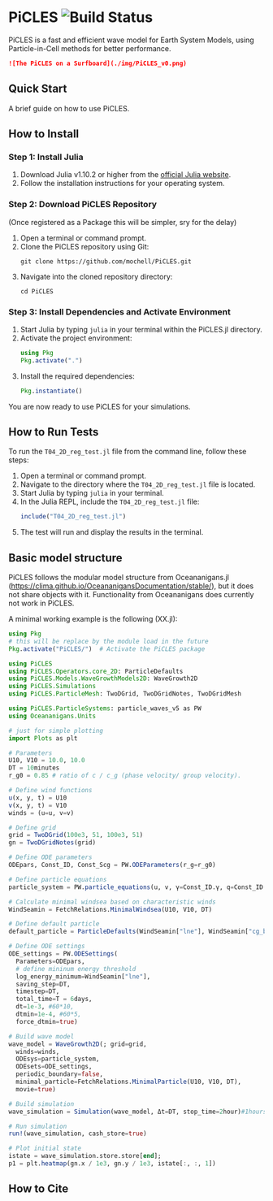 # PiCLES ![Build Status](https://github.com/mochell/PiCLES.jl/actions/workflows/CI.yml/badge.svg?branch=main)
PiCLES is a fast and efficient wave model for Earth System Models, using Particle-in-Cell methods for better performance.

```markdown
![The PiCLES on a Surfboard](./img/PiCLES_v0.png)
```

## Quick Start
A brief guide on how to use PiCLES.

## How to Install

### Step 1: Install Julia
1. Download Julia v1.10.2 or higher from the [official Julia website](https://julialang.org/downloads/).
2. Follow the installation instructions for your operating system.

### Step 2: Download PiCLES Repository

(Once registered as a Package this will be simpler, sry for the delay)

1. Open a terminal or command prompt.
2. Clone the PiCLES repository using Git:
   ```
   git clone https://github.com/mochell/PiCLES.git
   ```
3. Navigate into the cloned repository directory:
   ```
   cd PiCLES
   ```

### Step 3: Install Dependencies and Activate Environment
1. Start Julia by typing `julia` in your terminal within the PiCLES.jl directory.
2. Activate the project environment:
   ```julia
   using Pkg
   Pkg.activate(".")
   ```
3. Install the required dependencies:
   ```julia
   Pkg.instantiate()
   ```

You are now ready to use PiCLES for your simulations.

## How to Run Tests
To run the `T04_2D_reg_test.jl` file from the command line, follow these steps:

1. Open a terminal or command prompt.
2. Navigate to the directory where the `T04_2D_reg_test.jl` file is located.
3. Start Julia by typing `julia` in your terminal.
4. In the Julia REPL, include the `T04_2D_reg_test.jl` file:
    ```julia
    include("T04_2D_reg_test.jl")
    ```
5. The test will run and display the results in the terminal.

## Basic model structure
PiCLES follows the modular model structure from Oceananigans.jl (https://clima.github.io/OceananigansDocumentation/stable/), but it does not share objects with it. Functionality from Oceananigans does currently not work in PiCLES.

A minimal working example is the following (XX.jl):
   
   ```julia
   using Pkg
   # this will be replace by the module load in the future
   Pkg.activate("PiCLES/")  # Activate the PiCLES package 
   
   using PiCLES
   using PiCLES.Operators.core_2D: ParticleDefaults
   using PiCLES.Models.WaveGrowthModels2D: WaveGrowth2D
   using PiCLES.Simulations
   using PiCLES.ParticleMesh: TwoDGrid, TwoDGridNotes, TwoDGridMesh
   
   using PiCLES.ParticleSystems: particle_waves_v5 as PW
   using Oceananigans.Units
   
   # just for simple plotting
   import Plots as plt
   
   # Parameters
   U10, V10 = 10.0, 10.0
   DT = 10minutes
   r_g0 = 0.85 # ratio of c / c_g (phase velocity/ group velocity).
   
   # Define wind functions
   u(x, y, t) = U10
   v(x, y, t) = V10
   winds = (u=u, v=v)
   
   # Define grid
   grid = TwoDGrid(100e3, 51, 100e3, 51)
   gn = TwoDGridNotes(grid)
   
   # Define ODE parameters
   ODEpars, Const_ID, Const_Scg = PW.ODEParameters(r_g=r_g0)
   
   # Define particle equations
   particle_system = PW.particle_equations(u, v, γ=Const_ID.γ, q=Const_ID.q);
   
   # Calculate minimal windsea based on characteristic winds
   WindSeamin = FetchRelations.MinimalWindsea(U10, V10, DT)
   
   # Define default particle
   default_particle = ParticleDefaults(WindSeamin["lne"], WindSeamin["cg_bar_x"], WindSeamin["cg_bar_y"], 0.0, 0.0)
   
   # Define ODE settings
   ODE_settings = PW.ODESettings(
     Parameters=ODEpars,
     # define mininum energy threshold
     log_energy_minimum=WindSeamin["lne"],
     saving_step=DT,
     timestep=DT,
     total_time=T = 6days,
     dt=1e-3, #60*10, 
     dtmin=1e-4, #60*5, 
     force_dtmin=true)
   
   # Build wave model
   wave_model = WaveGrowth2D(; grid=grid,
     winds=winds,
     ODEsys=particle_system,
     ODEsets=ODE_settings,
     periodic_boundary=false,
     minimal_particle=FetchRelations.MinimalParticle(U10, V10, DT),
     movie=true)
   
   # Build simulation
   wave_simulation = Simulation(wave_model, Δt=DT, stop_time=2hour)#1hours)
   
   # Run simulation
   run!(wave_simulation, cash_store=true)
   
   # Plot initial state
   istate = wave_simulation.store.store[end];
   p1 = plt.heatmap(gn.x / 1e3, gn.y / 1e3, istate[:, :, 1])
   
   ```

## How to Cite

